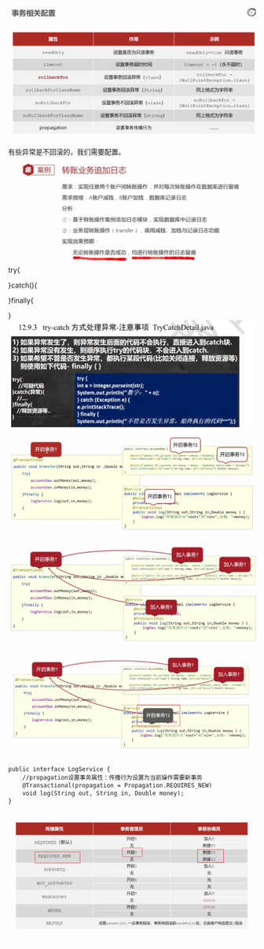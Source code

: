 ![alt text](<assets/40. Spring事务属性/image.png>)

有些异常是不回滚的，我们需要配置。

![alt text](<assets/40. Spring事务属性/image-1.png>)
try{

}catch(){

}finally{

}
![alt text](<assets/40. Spring事务属性/image-6.png>)
![alt text](<assets/40. Spring事务属性/image-2.png>)
![alt text](<assets/40. Spring事务属性/image-3.png>)
![alt text](<assets/40. Spring事务属性/image-4.png>)
```
public interface LogService {
    //propagation设置事务属性：传播行为设置为当前操作需要新事务
    @Transactional(propagation = Propagation.REQUIRES_NEW)
    void log(String out, String in, Double money);
}
```
![alt text](<assets/40. Spring事务属性/image-5.png>)